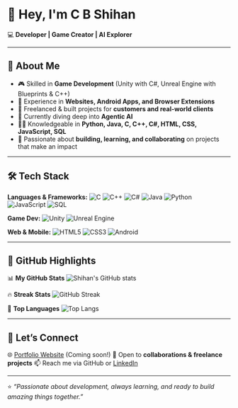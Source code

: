 # 👋 Hey, I'm C B Shihan

💻 **Developer | Game Creator | AI Explorer**

---

## 🚀 About Me

* 🎮 Skilled in **Game Development** (Unity with C#, Unreal Engine with Blueprints & C++)
* 📱 Experience in **Websites, Android Apps, and Browser Extensions**
* 🤝 Freelanced & built projects for **customers and real-world clients**
* 🤖 Currently diving deep into **Agentic AI**
* 🧑‍💻 Knowledgeable in **Python, Java, C, C++, C#, HTML, CSS, JavaScript, SQL**
* 🌟 Passionate about **building, learning, and collaborating** on projects that make an impact

---

## 🛠️ Tech Stack

**Languages & Frameworks:**
![C](https://img.shields.io/badge/C-A8B9CC?style=for-the-badge\&logo=c\&logoColor=white)
![C++](https://img.shields.io/badge/C++-00599C?style=for-the-badge\&logo=cplusplus\&logoColor=white)
![C#](https://img.shields.io/badge/C%23-239120?style=for-the-badge\&logo=csharp\&logoColor=white)
![Java](https://img.shields.io/badge/Java-ED8B00?style=for-the-badge\&logo=openjdk\&logoColor=white)
![Python](https://img.shields.io/badge/Python-3776AB?style=for-the-badge\&logo=python\&logoColor=white)
![JavaScript](https://img.shields.io/badge/JavaScript-F7E017?style=for-the-badge\&logo=javascript\&logoColor=black)
![SQL](https://img.shields.io/badge/SQL-4479A1?style=for-the-badge\&logo=postgresql\&logoColor=white)

**Game Dev:**
![Unity](https://img.shields.io/badge/Unity-100000?style=for-the-badge\&logo=unity\&logoColor=white)
![Unreal Engine](https://img.shields.io/badge/Unreal-0E1128?style=for-the-badge\&logo=unrealengine\&logoColor=white)

**Web & Mobile:**
![HTML5](https://img.shields.io/badge/HTML5-E34F26?style=for-the-badge\&logo=html5\&logoColor=white)
![CSS3](https://img.shields.io/badge/CSS3-1572B6?style=for-the-badge\&logo=css3\&logoColor=white)
![Android](https://img.shields.io/badge/Android-3DDC84?style=for-the-badge\&logo=android\&logoColor=white)

---

## 🌟 GitHub Highlights

📊 **My GitHub Stats**
![Shihan's GitHub stats](https://github-readme-stats.vercel.app/api?username=cbshihan\&show_icons=true\&theme=radical)

🔥 **Streak Stats**
![GitHub Streak](https://github-readme-streak-stats.herokuapp.com/?user=cbshihan\&theme=radical)

📌 **Top Languages**
![Top Langs](https://github-readme-stats.vercel.app/api/top-langs/?username=cbshihan\&layout=compact\&theme=radical)

---

## 🤝 Let’s Connect

🌐 [Portfolio Website](#) (Coming soon!)
💼 Open to **collaborations & freelance projects**
📫 Reach me via GitHub or [LinkedIn](#)

---

⭐️ *“Passionate about development, always learning, and ready to build amazing things together.”*
